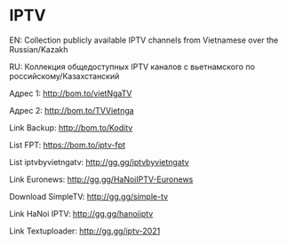 # IPTV
EN: Collection publicly available IPTV channels from Vietnamese over the Russian/Kazakh

RU: Коллекция общедоступных IPTV каналов с вьетнамского по российскому/Казахстанский

Адрес 1: http://bom.to/vietNgaTV

Адрес 2: http://bom.to/TVVietnga

Link Backup: http://bom.to/Koditv

List FPT: https://bom.to/iptv-fpt

List iptvbyvietngatv: http://gg.gg/iptvbyvietngatv

Link Euronews: http://gg.gg/HaNoiIPTV-Euronews

Download SimpleTV: http://gg.gg/simple-tv

Link HaNoi IPTV: http://gg.gg/hanoiiptv

Link Textuploader: http://gg.gg/iptv-2021
